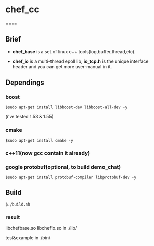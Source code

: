 ﻿# chef_cc

====

## Brief

* **chef_base** is a set of linux c++ tools(log,buffer,thread,etc).

* **chef_io** is a multi-thread epoll lib, **io_tcp.h** is the unique interface header and you can get more user-manual in it.

## Dependings

### boost

```
$sudo apt-get install libboost-dev libboost-all-dev -y
```  

(i've tested 1.53 & 1.55)

### cmake

```
$sudo apt-get install cmake -y
```

### c++11(now gcc contain it already)

### google protobuf(optional, to build demo_chat)

```
$sudo apt-get install protobuf-compiler libprotobuf-dev -y
```

## Build

```
$./build.sh
```

### result

libchefbase.so libchefio.so in ./lib/

test&example in ./bin/

